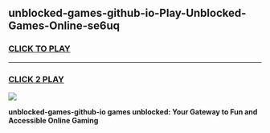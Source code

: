 
## unblocked-games-github-io-Play-Unblocked-Games-Online-se6uq
<h3>
<a href="https://premium76.site?title=unblocked-games-github-io&ref=25A">CLICK TO PLAY</a></h3>
<hr>

<h3>
<a href="https://premium76.site?title=unblocked-games-github-io&ref=25A">CLICK 2 PLAY</a>
  
</h3>

<a href="https://premium76.site?title=unblocked-games-github-io&ref=25A"><img src="https://clearcache.store/games.png"></a>


**unblocked-games-github-io games unblocked: Your Gateway to Fun and Accessible Online Gaming**
